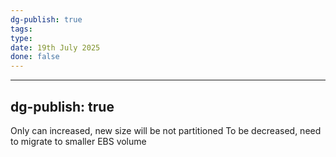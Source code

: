 ```yaml
---
dg-publish: true
tags: 
type: 
date: 19th July 2025
done: false
---
```


---
dg-publish: true
---

Only can increased, new size will be not partitioned
To be decreased, need to migrate to smaller EBS volume



